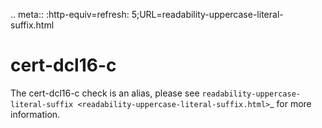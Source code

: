 .. meta:: :http-equiv=refresh:
5;URL=readability-uppercase-literal-suffix.html

cert-dcl16-c
============

The cert-dcl16-c check is an alias, please see
`readability-uppercase-literal-suffix <readability-uppercase-literal-suffix.html>`\_
for more information.
